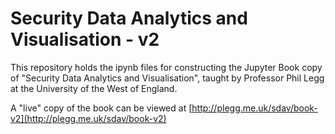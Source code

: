 # Security Data Analytics and Visualisation - v2

This repository holds the ipynb files for constructing the Jupyter Book copy of "Security Data Analytics and Visualisation", taught by Professor Phil Legg at the University of the West of England.

A "live" copy of the book can be viewed at [http://plegg.me.uk/sdav/book-v2](http://plegg.me.uk/sdav/book-v2)

